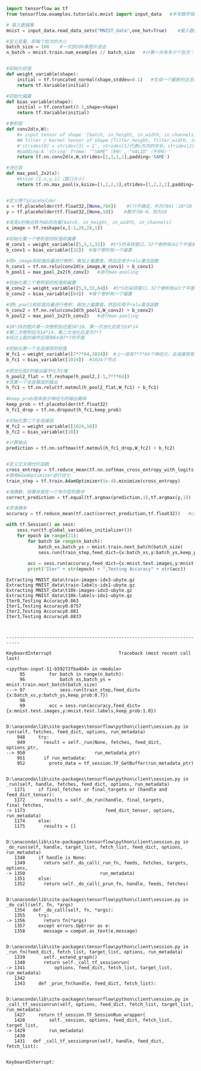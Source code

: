 

```python
import tensorflow as tf
from tensorflow.examples.tutorials.mnist import input_data   #手写数字相关的数据包
```


```python
# 载入数据集
mnist = input_data.read_data_sets("MNIST_data",one_hot=True)    #载入数据，{数据集包路径，把标签转化为只有0和1的形式}

#定义变量，即每个批次的大小
batch_size = 100    #一次放100章图片进去
n_batch = mnist.train.num_examples // batch_size   #计算一共有多少个批次；训练集数量（整除）一个批次大小


#初始化权值
def weight_variable(shape):
    initial = tf.truncated_normal(shape,stddev=0.1)   #生成一个截断的正态分布
    return tf.Variable(initial)

#初始化偏置
def bias_variable(shape):
    initial = tf.constant(0.1,shape=shape)
    return tf.Variable(initial)

#卷积层
def conv2d(x,W):
    #x input tensor of shape '[batch, in_height, in_width, in_channels]'
    #W filter / kernel tensor of shape [filter_height, filter_width, in_channels, out_channels]
    #'strides[0] = strides[3] = 1', strides[1]代表x方向的步长，strides[2]代表y方向的步长
    #padding:A 'string' frome: '"SAME"（补0）, "VALID"（不补0）'
    return tf.nn.conv2d(x,W,strides=[1,1,1,1],padding='SAME')

#池化层
def max_pool_2x2(x):
    #ksize [1,x,y,1]（窗口大小）
    return tf.nn.max_pool(x,ksize=[1,2,2,1],strides=[1,2,2,1],padding='SAME')


#定义两个placeholder
x = tf.placeholder(tf.float32,[None,784])    #[行不确定，列为784]：28*28
y = tf.placeholder(tf.float32,[None,10])    #数字为0-9，则为10

#改变x的格式转为4D的向量[batch, in_height, in_width, in_channels]
x_image = tf.reshape(x,[-1,28,28,1])

#初始化第一个卷积层的权值和偏置
W_conv1 = weight_variable([5,5,1,32])  #5*5的采样窗口，32个卷积核从1个平面抽取特征
b_conv1 = bias_variable([32])  #每个卷积核一个偏置

#把x_image和权值向量进行卷积，再加上偏置值，然后应用于relu激活函数
h_conv1 = tf.nn.relu(conv2d(x_image,W_conv1) + b_conv1)
h_pool1 = max_pool_2x2(h_conv1)   #进行max-pooling

#初始化第二个卷积层的权值和偏置
W_conv2 = weight_variable([5,5,32,64])  #5*5的采样窗口，32个卷积核从1个平面抽取特征
b_conv2 = bias_variable([64])  #每个卷积核一个偏置

#把h_pool1和权值向量进行卷积，再加上偏置值，然后应用于relu激活函数
h_conv2 = tf.nn.relu(conv2d(h_pool1,W_conv2) + b_conv2)
h_pool2 = max_pool_2x2(h_conv2)   #进行max-pooling

#28*28的图片第一次卷积后还是28*28，第一次池化后变为14*14
#第二次卷积后为14*14，第二次池化后变为7*7
#经过上面的操作后得到64张7*7的平面

#初始化第一个全连接层的权值
W_fc1 = weight_variable([7*7*64,1024])  #上一层有7*7*64个神经元，全连接层有1024个神经元
b_fc1 = bias_variable([1024])  #1024个节点
                     
#把池化层2的输出扁平化为1维
h_pool2_flat = tf.reshape(h_pool2,[-1,7*7*64])
#求第一个全连接层的输出
h_fc1 = tf.nn.relu(tf.matmul(h_pool2_flat,W_fc1) + b_fc1)
                     
#keep_prob用来表示神经元的输出概率
keep_prob = tf.placeholder(tf.float32)
h_fc1_drop = tf.nn.dropout(h_fc1,keep_prob)

#初始化第二个全连接层
W_fc2 = weight_variable([1024,10])
b_fc2 = bias_variable([10])

#计算输出
prediction = tf.nn.softmax(tf.matmul(h_fc1_drop,W_fc2) + b_fc2)


#定义交叉熵代价函数
cross_entropy = tf.reduce_mean(tf.nn.softmax_cross_entropy_with_logits(labels=y,logits=prediction))
#使用AdamOptimizer进行优化
train_step = tf.train.AdamOptimizer(1e-4).minimize(cross_entropy)

#准确数，结果存放在一个布尔型列表中
correct_prediction = tf.equal(tf.argmax(prediction,1),tf.argmax(y,1))   #比较两个参数大小是否相同，同则返回为true，不同则返回为false；argmax()：返回张量中最大的值所在的位置

#求准确率
accuracy = tf.reduce_mean(tf.cast(correct_prediction,tf.float32))   #cast()：将布尔型转换为32位的浮点型；（比方说9个T和1个F，则为9个1，1个0，即准确率为90%）

with tf.Session() as sess:
    sess.run(tf.global_variables_initializer())
    for epoch in range(21):
        for batch in range(n_batch):
            batch_xs,batch_ys = mnist.train.next_batch(batch_size)
            sess.run(train_step,feed_dict={x:batch_xs,y:batch_ys,keep_prob:0.7})
            
        acc = sess.run(accuracy,feed_dict={x:mnist.test.images,y:mnist.test.labels,keep_prob:1.0})
        print("Iter" + str(epoch) + ",Testing Accuracy" + str(acc))
```

    Extracting MNIST_data\train-images-idx3-ubyte.gz
    Extracting MNIST_data\train-labels-idx1-ubyte.gz
    Extracting MNIST_data\t10k-images-idx3-ubyte.gz
    Extracting MNIST_data\t10k-labels-idx1-ubyte.gz
    Iter0,Testing Accuracy0.863
    Iter1,Testing Accuracy0.8757
    Iter2,Testing Accuracy0.881
    Iter3,Testing Accuracy0.8833
    


    ---------------------------------------------------------------------------

    KeyboardInterrupt                         Traceback (most recent call last)

    <ipython-input-11-b59272fba4b4> in <module>
         95         for batch in range(n_batch):
         96             batch_xs,batch_ys = mnist.train.next_batch(batch_size)
    ---> 97             sess.run(train_step,feed_dict={x:batch_xs,y:batch_ys,keep_prob:0.7})
         98 
         99         acc = sess.run(accuracy,feed_dict={x:mnist.test.images,y:mnist.test.labels,keep_prob:1.0})
    

    D:\anaconda\lib\site-packages\tensorflow\python\client\session.py in run(self, fetches, feed_dict, options, run_metadata)
        948     try:
        949       result = self._run(None, fetches, feed_dict, options_ptr,
    --> 950                          run_metadata_ptr)
        951       if run_metadata:
        952         proto_data = tf_session.TF_GetBuffer(run_metadata_ptr)
    

    D:\anaconda\lib\site-packages\tensorflow\python\client\session.py in _run(self, handle, fetches, feed_dict, options, run_metadata)
       1171     if final_fetches or final_targets or (handle and feed_dict_tensor):
       1172       results = self._do_run(handle, final_targets, final_fetches,
    -> 1173                              feed_dict_tensor, options, run_metadata)
       1174     else:
       1175       results = []
    

    D:\anaconda\lib\site-packages\tensorflow\python\client\session.py in _do_run(self, handle, target_list, fetch_list, feed_dict, options, run_metadata)
       1348     if handle is None:
       1349       return self._do_call(_run_fn, feeds, fetches, targets, options,
    -> 1350                            run_metadata)
       1351     else:
       1352       return self._do_call(_prun_fn, handle, feeds, fetches)
    

    D:\anaconda\lib\site-packages\tensorflow\python\client\session.py in _do_call(self, fn, *args)
       1354   def _do_call(self, fn, *args):
       1355     try:
    -> 1356       return fn(*args)
       1357     except errors.OpError as e:
       1358       message = compat.as_text(e.message)
    

    D:\anaconda\lib\site-packages\tensorflow\python\client\session.py in _run_fn(feed_dict, fetch_list, target_list, options, run_metadata)
       1339       self._extend_graph()
       1340       return self._call_tf_sessionrun(
    -> 1341           options, feed_dict, fetch_list, target_list, run_metadata)
       1342 
       1343     def _prun_fn(handle, feed_dict, fetch_list):
    

    D:\anaconda\lib\site-packages\tensorflow\python\client\session.py in _call_tf_sessionrun(self, options, feed_dict, fetch_list, target_list, run_metadata)
       1427     return tf_session.TF_SessionRun_wrapper(
       1428         self._session, options, feed_dict, fetch_list, target_list,
    -> 1429         run_metadata)
       1430 
       1431   def _call_tf_sessionprun(self, handle, feed_dict, fetch_list):
    

    KeyboardInterrupt: 



```python

```
